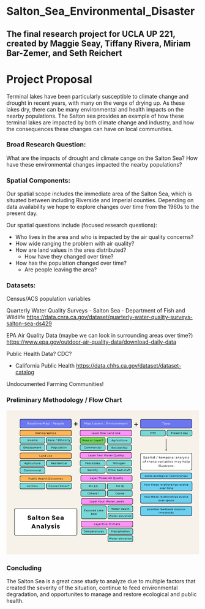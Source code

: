 # Salton_Sea_Environmental_Disaster
The final research project for UCLA UP 221, created by Maggie Seay, Tiffany Rivera, Miriam Bar-Zemer, and Seth Reichert
---------------------------------------------------
# Project Proposal
Terminal lakes have been particularly susceptible to climate change and drought in recent years, with many on the verge of drying up. As these lakes dry, there can be many environmental and health impacts on the nearby populations. The Salton sea provides an example of how these terminal lakes are impacted by both climate change and industry, and how the consequences these changes can have on local communities. 

### Broad Research Question:
What are the impacts of drought and climate cange on the Salton Sea? How have these environmental changes impacted the nearby populations?

### Spatial Components:
Our spatial scope includes the immediate area of the Salton Sea, which is situated between including Riverside and Imperial counties. Depending on data availability we hope to explore changes over time from the 1960s to the present day.

Our spatial questions include (focused research questions):
- Who lives in the area and who is impacted by the air quality concerns?
- How wide ranging the problem with air quality?
- How are land values in the area distributed? 
  - How have they changed over time?
- How has the population changed over time? 
  - Are people leaving the area?

### Datasets:
Census/ACS population variables

Quarterly Water Quality Surveys - Salton Sea - Department of Fish and Wildlife
https://data.cnra.ca.gov/dataset/quarterly-water-quality-surveys-salton-sea-ds429

EPA Air Quality Data (maybe we can look in surrounding areas over time?)
https://www.epa.gov/outdoor-air-quality-data/download-daily-data

Public Health Data? CDC?
- California Public Health https://data.chhs.ca.gov/dataset/dataset-catalog

Undocumented Farming Communities!

### Preliminary Methodology / Flow Chart
![FlowChart](FlowChart-GIS.png)

### Concluding
The Salton Sea is a great case study to analyze due to multiple factors that created the severity of the situation, continue to feed environmental degradation, and opportunites to manage and restore ecological and public health. 
